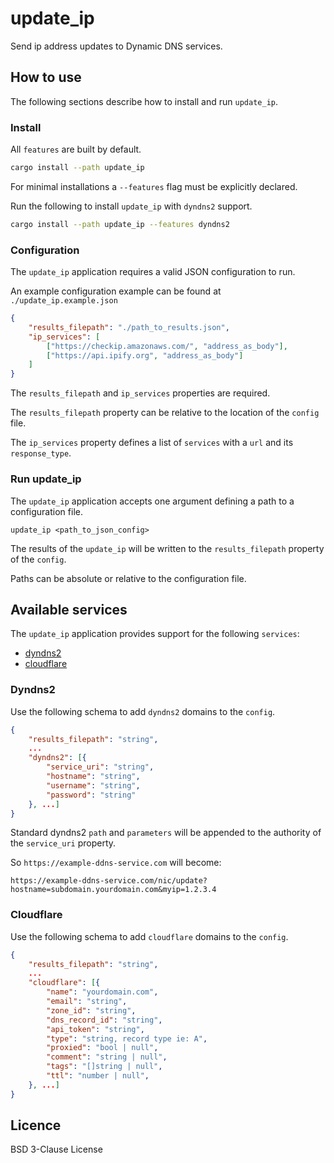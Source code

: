 # update_ip

Send ip address updates to Dynamic DNS services.

## How to use

The following sections describe how to install and run `update_ip`.

### Install

All `features` are built by default.

```sh
cargo install --path update_ip
```

For minimal installations a `--features` flag must be explicitly declared.

Run the following to install `update_ip` with `dyndns2` support.

```sh
cargo install --path update_ip --features dyndns2
```

### Configuration

The `update_ip` application requires a valid JSON configuration to run.

An example configuration example can be found at
`./update_ip.example.json`

```JSON
{
	"results_filepath": "./path_to_results.json",
	"ip_services": [
		["https://checkip.amazonaws.com/", "address_as_body"],
		["https://api.ipify.org", "address_as_body"]
	]
}
```

The `results_filepath` and `ip_services` properties are required. 

The `results_filepath` property can be relative to the location of the `config` file.

The `ip_services` property defines a list of `services` with a `url` and its `response_type`.

### Run update_ip

The `update_ip` application accepts one argument defining a path to a configuration file.

```
update_ip <path_to_json_config>
```

The results of the `update_ip` will be written to the `results_filepath` property of the `config`.

Paths can be absolute or relative to the configuration file.

## Available services

The `update_ip` application provides support for the following `services`:

- [dyndns2](#dyndns2)
- [cloudflare](#cloudflare)

### Dyndns2

Use the following schema to add `dyndns2` domains to the `config`.

```JSON
{
	"results_filepath": "string",
	...
	"dyndns2": [{
		"service_uri": "string",
		"hostname": "string",
		"username": "string",
		"password": "string"
	}, ...]
}
```

Standard dyndns2 `path` and `parameters` will be appended to the authority of the `service_uri` property.

So `https://example-ddns-service.com` will become:

```
https://example-ddns-service.com/nic/update?hostname=subdomain.yourdomain.com&myip=1.2.3.4
```

### Cloudflare

Use the following schema to add `cloudflare` domains to the `config`.


```JSON
{
	"results_filepath": "string",
	...
	"cloudflare": [{
		"name": "yourdomain.com",
		"email": "string",
		"zone_id": "string",
		"dns_record_id": "string",
		"api_token": "string",
		"type": "string, record type ie: A",
		"proxied": "bool | null",
		"comment": "string | null",
		"tags": "[]string | null",
		"ttl": "number | null",
	}, ...]
}
```

## Licence

BSD 3-Clause License
